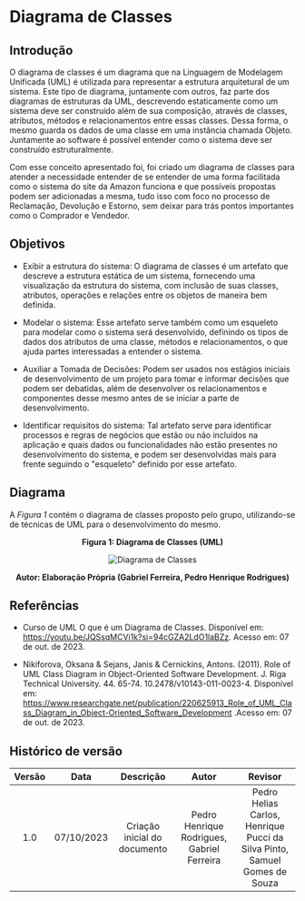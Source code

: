 # Diagrama de Classes

## Introdução

O diagrama de classes é um diagrama que na Linguagem de Modelagem Unificada (UML) é utilizada para representar a estrutura arquitetural de um sistema. Este tipo de diagrama, juntamente com outros, faz parte dos diagramas de estruturas da UML, descrevendo estaticamente como um sistema deve ser construído além de sua composição, através de classes, atributos, métodos e relacionamentos entre essas classes. Dessa forma, o mesmo guarda os dados de uma classe em uma instância chamada Objeto. Juntamente ao software é possível entender como o sistema deve ser construído estruturalmente.


Com esse conceito apresentado foi, foi criado um diagrama de classes para atender a necessidade entender de se entender de uma forma facilitada como o sistema do site da Amazon funciona e que possíveis propostas podem ser adicionadas a mesma, tudo isso com foco no processo de Reclamação, Devolução e Estorno, sem deixar para trás pontos importantes como o Comprador e Vendedor.   

## Objetivos

- Exibir a estrutura do sistema: O diagrama de classes é um artefato que descreve a estrutura estática de um sistema, fornecendo uma visualização da estrutura do sistema, com inclusão de suas classes, atributos, operações e relações entre os objetos de maneira bem definida.

- Modelar o sistema: Esse artefato serve também como um esqueleto para modelar como o sistema será desenvolvido, definindo os tipos de dados dos atributos de uma classe, métodos e relacionamentos, o que ajuda partes interessadas a entender o sistema.    

- Auxiliar a Tomada de Decisões: Podem ser usados nos estágios iniciais de desenvolvimento de um projeto para tomar e informar decisões que podem ser debatidas, além de desenvolver os relacionamentos e componentes desse mesmo antes de se iniciar a parte de desenvolvimento.

- Identificar requisitos do sistema: Tal artefato serve para identificar processos e regras de negócios que estão ou não incluídos na aplicação e quais dados ou funcionalidades não estão presentes no desenvolvimento do sistema, e podem ser desenvolvidas mais para frente seguindo o "esqueleto" definido por esse artefato.

## Diagrama

A <i>Figura 1</i> contém o diagrama de classes proposto pelo grupo, utilizando-se de técnicas de UML para o desenvolvimento do mesmo.

<div style="text-align: center">
<figcaption style="text-align: center">
    <b>Figura 1: Diagrama de Classes (UML)</b>
</figcaption>

![Diagrama de Classes](../../assets/diagramas/classes.png)

</div>
<figcaption style="text-align: center">
   <b>Autor: Elaboração Própria (Gabriel Ferreira, Pedro Henrique Rodrigues)</b>
</figcaption>

## Referências

- Curso de UML O que é um Diagrama de Classes. Disponível em: <https://youtu.be/JQSsqMCVi1k?si=94cGZA2LdO1laBZz>. Acesso em: 07 de out. de 2023.

- Nikiforova, Oksana & Sejans, Janis & Cernickins, Antons. (2011). Role of UML Class Diagram in Object-Oriented Software Development. J. Riga Technical University. 44. 65-74. 10.2478/v10143-011-0023-4. Disponível em: <https://www.researchgate.net/publication/220625913_Role_of_UML_Class_Diagram_in_Object-Oriented_Software_Development> .Acesso em: 07 de out. de 2023.


## Histórico de versão

| Versão |    Data    |          Descrição           |                            Autor                            |                                  Revisor                                  |
| :----: | :--------: | :--------------------------: | :---------------------------------------------------------: | :-----------------------------------------------------------------------: |
|  1.0   | 07/10/2023 | Criação inicial do documento | Pedro Henrique Rodrigues, Gabriel Ferreira | Pedro Helias Carlos, Henrique Pucci da Silva Pinto, Samuel Gomes de Souza |
